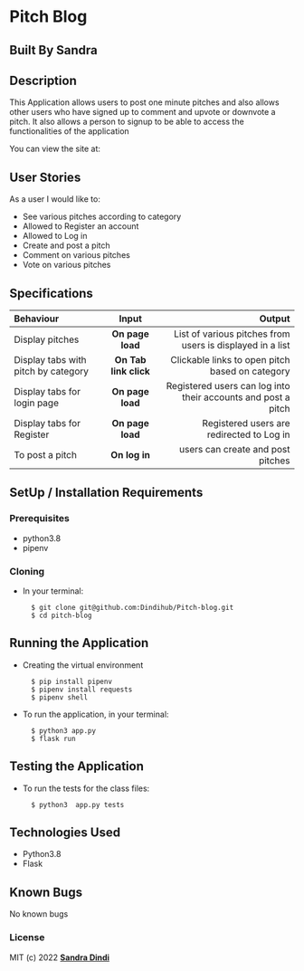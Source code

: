 # Pitch Blog

## Built By Sandra

## Description
This Application allows users to post one minute pitches and also allows other users who have signed up to comment and upvote or downvote a pitch. It also allows a person to signup to be able to access the functionalities of the application


You can view the site at:[]()

## User Stories
As a user I would like to:
* See various pitches according to category
* Allowed to Register an account
* Allowed to Log in
* Create and post a pitch
* Comment on various pitches
* Vote on various pitches


## Specifications
| Behaviour | Input | Output |
| :---------------- | :---------------: | ------------------: |
| Display  pitches | **On page load** | List of various pitches from users is displayed in a list |
| Display tabs with pitch by category | **On Tab link click** | Clickable links to open pitch based on category |
| Display tabs for login page  | **On page load** | Registered users can log into their accounts and post a pitch |
| Display tabs for Register  | **On page load** | Registered users are redirected to Log in |
| To post a pitch | **On log in** |  users can create and post pitches|


## SetUp / Installation Requirements
### Prerequisites
* python3.8
* pipenv


### Cloning
* In your terminal:

        $ git clone git@github.com:Dindihub/Pitch-blog.git
        $ cd pitch-blog

## Running the Application
* Creating the virtual environment

        $ pip install pipenv
        $ pipenv install requests
        $ pipenv shell
       


* To run the application, in your terminal:

        $ python3 app.py
        $ flask run

## Testing the Application
* To run the tests for the class files:

        $ python3  app.py tests 

## Technologies Used
* Python3.8
* Flask

## Known Bugs
No known bugs

### License
MIT (c) 2022 **[Sandra Dindi](https://github.com/Dindihub/Pitch-blog.git)**
